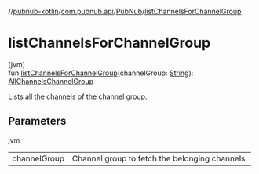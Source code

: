 //[pubnub-kotlin](../../../index.md)/[com.pubnub.api](../index.md)/[PubNub](index.md)/[listChannelsForChannelGroup](list-channels-for-channel-group.md)

# listChannelsForChannelGroup

[jvm]\
fun [listChannelsForChannelGroup](list-channels-for-channel-group.md)(channelGroup: [String](https://kotlinlang.org/api/latest/jvm/stdlib/kotlin/-string/index.html)): [AllChannelsChannelGroup](../../com.pubnub.api.endpoints.channel_groups/-all-channels-channel-group/index.md)

Lists all the channels of the channel group.

## Parameters

jvm

| | |
|---|---|
| channelGroup | Channel group to fetch the belonging channels. |
